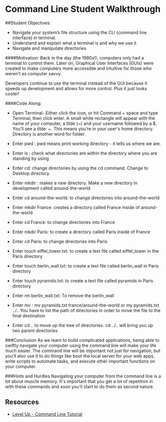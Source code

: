 

# Command Line Student Walkthrough




##Student Objectives:
* Navigate your system’s file structure using the CLI (command line interface) in terminal.
* Understand and explain what a terminal is and why we use it
* Navigate and manipulate directories

####Motivation:
Back in the day (the 1980s!), computers only had a terminal to control them. Later on, Graphical User Interfaces (GUIs) were created to make computers more accessible and intuitive for those who weren't as computer savvy. 

Developers continue to use the terminal instead of the GUI because it speeds up development and allows for more  control. Plus it just looks cooler!

####Code Along:
* Open Terminal- Either click the icon, or hit Command + space and type Terminal, then click enter. A small white rectangle will appear with the name of your computer, a tilde (~) and your username followed by a $.
You’ll see a tilde: ~. This means you’re in your user's home directory. Directory is another word for folder.

* Enter pwd : pwd means print working directory - it tells us where we are.
* Enter ls : check what directories are within the directory where you are standing by using
* Enter cd: change directories by using the cd command. Change to Desktop directory.
* Enter mkdir : makes a new directory. Make a new directory in development called around-the-world.
* Enter cd around-the-world: to change directories into around-the-world
* Enter mkdir France: creates a directory called France inside of around-the-world
* Enter cd France: to change directories into France
* Enter mkdir Paris: to create a directory called Paris inside of France
* Enter cd Paris: to change directories into Paris
* Enter touch eiffel_tower.txt: to create a text file called eiffel_tower in the Paris directory
* Enter touch berlin_wall.txt: to create a text file called berlin_wall in Paris directory
* Enter touch pyramids.txt: to create a text file called pyramids in Paris directory
* Enter rm berlin_wall.txt: To remove the berlin_wall
* Enter mv : mv pyramids.txt france/around-the-world or my pyramids.txt ../.. You have to list the path of directories in order to move the file to the final destination
* Enter cd .. to move up the tree of directories. cd ../.. will bring you up two parent directories


###Conclusion
As we learn to build complicated applications, being able to swiftly navigate your computer using the command line will make your life much easier. The command line will be important not just for navigation, but you'll also use it to do things like boot the local server for your web apps, write scripts to automate tasks, and execute other important functions on your computer.

###Hints and Hurdles
Navigating your computer from the command line is a lot about muscle memory. It's important that you get a lot of repetition in with these commands and soon you'll start to do them as second nature.


## Resources

* [Level Up - Command Line Tutorial](http://leveluptuts.com/tutorials/command-line-basics) 

